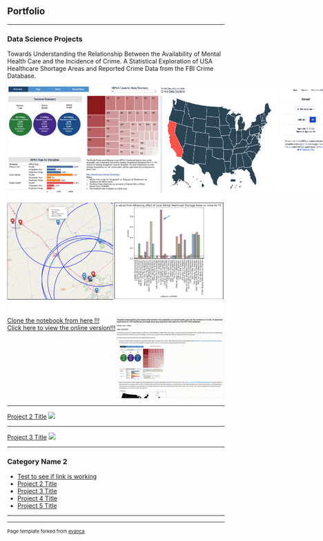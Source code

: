 ## Portfolio

---

### Data Science Projects 

Towards Understanding the Relationship Between the Availability of Mental Health Care and the Incidence of Crime. A Statistical Exploration of USA Healthcare Shortage Areas and Reported Crime Data from the FBI Crime Database.
<div style="display: flex; width: 400px; height: 250px;">
  <img src="images/HPSA_site_example.png" alt="Image 1" style="flex: 40%;">
  <img src="images/FBI_CDE_example.png" alt="Image 2" style="flex: 60%;">
</div>
<img src="images/IOD_project1_select_EDA.png?raw=true"/>



<div style="display: flex;">
  <div style="flex: 1;">
    <!-- Text on the left -->
  <span style="display: inline-block;"><a href=" https://github.com/echanj/MHSA_vs_Crime_geomap.git">Clone the notebook from here !!!</a></span><br>
  <span style="display: inline-block;"><a href=" ./miniproject1/mini_project_main_2023.html">Click here to view the online version!!!</a></span>
  </div>
  <div style="flex: 1;">
    <!-- GIF on the right -->
    <img src="./images/mini_proj1_nb_anim.gif" alt="GIF">
  </div>
</div>

---
[Project 2 Title](/pdf/sample_presentation.pdf)
<img src="images/dummy_thumbnail.jpg?raw=true"/>

---
[Project 3 Title](http://example.com/)
<img src="images/dummy_thumbnail.jpg?raw=true"/>

---

### Category Name 2

- [Test to see if link is working](https://github.com/echanj/MHSA_vs_Crime_geomap/blob/main/mini_project_main_2023.html)
- [Project 2 Title](http://example.com/)
- [Project 3 Title](http://example.com/)
- [Project 4 Title](http://example.com/)
- [Project 5 Title](http://example.com/)

---




---
<p style="font-size:11px">Page template forked from <a href="https://github.com/evanca/quick-portfolio">evanca</a></p>
<!-- Remove above link if you don't want to attibute -->
